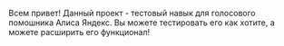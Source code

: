 Всем привет! Данный проект - тестовый навык для голосового помошника Алиса Яндекс.
Вы можете тестировать его как хотите, а можете расширить его функционал!